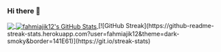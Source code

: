 ### Hi there 👋

<!--
**fahmiajik12/fahmiajik12** is a ✨ _special_ ✨ repository because its `README.md` (this file) appears on your GitHub profile.

Here are some ideas to get you started:

- 🔭 I’m currently working on ...
- 🌱 I’m currently learning ...
- 👯 I’m looking to collaborate on ...
- 🤔 I’m looking for help with ...
- 💬 Ask me about ...
- 📫 How to reach me: ...
- 😄 Pronouns: ...
- ⚡ Fun fact: ...
-->
<a href="https://github.com/fahmiajik12/fahmiajik12">
  <img align="center" src="https://github-readme-stats.vercel.app/api/top-langs/?username=fahmiajik12&hide=java,html,tex&title_color=ffffff&text_color=c9cacc&icon_color=2bbc8a&bg_color=1d1f21&langs_count=3" />
</a>
<a href="https://github.com/fahmiajik12/fahmiajik12">
  <img align="center" src="https://github-readme-stats.vercel.app/api?username=fahmiajik12&show_icons=true&line_height=27&count_private=true&title_color=ffffff&text_color=c9cacc&icon_color=2bbc8a&bg_color=1d1f21" alt="fahmiajik12's GitHub Stats" />
</a>
[![GitHub Streak](https://github-readme-streak-stats.herokuapp.com?user=fahmiajik12&theme=dark-smoky&border=141E61)](https://git.io/streak-stats)
